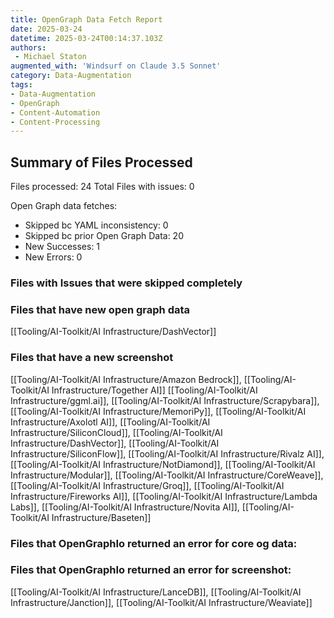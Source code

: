 ```yaml
---
title: OpenGraph Data Fetch Report
date: 2025-03-24
datetime: 2025-03-24T00:14:37.103Z
authors: 
 - Michael Staton
augmented_with: 'Windsurf on Claude 3.5 Sonnet'
category: Data-Augmentation
tags:
- Data-Augmentation
- OpenGraph
- Content-Automation
- Content-Processing
---
```


## Summary of Files Processed
Files processed: 24
Total Files with issues: 0

Open Graph data fetches:
- Skipped bc YAML inconsistency: 0
- Skipped bc prior Open Graph Data: 20
- New Successes: 1
- New Errors: 0

### Files with Issues that were skipped completely


### Files that have new open graph data 
[[Tooling/AI-Toolkit/AI Infrastructure/DashVector]]


### Files that have a new screenshot
[[Tooling/AI-Toolkit/AI Infrastructure/Amazon Bedrock]], [[Tooling/AI-Toolkit/AI Infrastructure/Together AI]]
[[Tooling/AI-Toolkit/AI Infrastructure/ggml.ai]], [[Tooling/AI-Toolkit/AI Infrastructure/Scrapybara]], [[Tooling/AI-Toolkit/AI Infrastructure/MemoriPy]], [[Tooling/AI-Toolkit/AI Infrastructure/Axolotl AI]], [[Tooling/AI-Toolkit/AI Infrastructure/SiliconCloud]], [[Tooling/AI-Toolkit/AI Infrastructure/DashVector]], [[Tooling/AI-Toolkit/AI Infrastructure/SiliconFlow]], [[Tooling/AI-Toolkit/AI Infrastructure/Rivalz AI]], [[Tooling/AI-Toolkit/AI Infrastructure/NotDiamond]], [[Tooling/AI-Toolkit/AI Infrastructure/Modular]], [[Tooling/AI-Toolkit/AI Infrastructure/CoreWeave]], [[Tooling/AI-Toolkit/AI Infrastructure/Groq]], [[Tooling/AI-Toolkit/AI Infrastructure/Fireworks AI]], [[Tooling/AI-Toolkit/AI Infrastructure/Lambda Labs]], [[Tooling/AI-Toolkit/AI Infrastructure/Novita AI]], [[Tooling/AI-Toolkit/AI Infrastructure/Baseten]]

### Files that OpenGraphIo returned an error for core og data:


### Files that OpenGraphIo returned an error for screenshot:
[[Tooling/AI-Toolkit/AI Infrastructure/LanceDB]], [[Tooling/AI-Toolkit/AI Infrastructure/Janction]], [[Tooling/AI-Toolkit/AI Infrastructure/Weaviate]]

